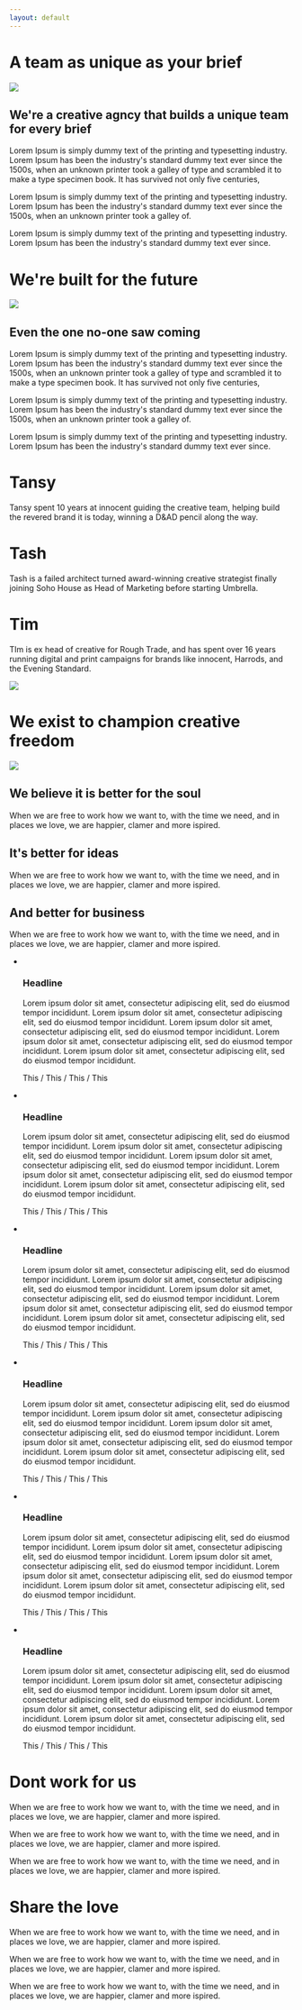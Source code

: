 ```yaml
---
layout: default
---
```


<div class="umbrella-intro padd">
  <div class="">
    <h1>A team as unique as your brief</h1>
    <div class="flex">
      <div class="left">
        <img src="assets/Team_Blue.png">
      </div>
      <div class="right">
        <h2>We're a creative agncy that builds a unique team for every brief</h2>
        <p>
        Lorem Ipsum is simply dummy text of the printing and typesetting industry. Lorem Ipsum has been the industry's standard dummy text ever since the 1500s, when an unknown printer took a galley of type and scrambled it to make a type specimen book. It has survived not only five centuries,
        </p>
        <p>
        Lorem Ipsum is simply dummy text of the printing and typesetting industry. Lorem Ipsum has been the industry's standard dummy text ever since the 1500s, when an unknown printer took a galley of.
        </p>
        <p>
        Lorem Ipsum is simply dummy text of the printing and typesetting industry. Lorem Ipsum has been the industry's standard dummy text ever since.
        </p>
      </div>
    </div>
  </div>
</div>
<div class="umbrella-intro padd orange">
  <div class="">
    <h1>We're built for the future</h1>
    <div class="flex flip">
      <div class="left">
          <img src="assets/Strategy_Blue.png">
      </div>
      <div class="right">
        <h2>Even the one no-one saw coming</h2>
        <p>
        Lorem Ipsum is simply dummy text of the printing and typesetting industry. Lorem Ipsum has been the industry's standard dummy text ever since the 1500s, when an unknown printer took a galley of type and scrambled it to make a type specimen book. It has survived not only five centuries,
        </p>
        <p>
        Lorem Ipsum is simply dummy text of the printing and typesetting industry. Lorem Ipsum has been the industry's standard dummy text ever since the 1500s, when an unknown printer took a galley of.
        </p>
        <p>
        Lorem Ipsum is simply dummy text of the printing and typesetting industry. Lorem Ipsum has been the industry's standard dummy text ever since.
        </p>
      </div>
    </div>
  </div>
</div>
<div class="umbrella-intro image">
  <div class="team-profiles padd">
    <div class="team-one">
      <h1>Tansy</h1>
      <p>Tansy spent 10 years at innocent guiding the creative team, helping build the revered brand it is today, winning a D&AD pencil along the way.</p>
    </div>
    <div class="team-two">
      <h1>Tash</h1>
      <p>Tash is a failed architect turned award-winning creative strategist finally joining Soho House as Head of Marketing before starting Umbrella.</p>
    </div>
    <div class="team-three">
      <h1>Tim</h1>
      <p>TIm is ex head of creative for Rough Trade, and has spent over 16 years running digital and print campaigns for brands like innocent, Harrods, and the Evening Standard.</p>
    </div>
  </div>
  <img src="assets/Umbrella_Collective_Office-115_b&w.jpg">
</div>
<div class="umbrella-intro padd">
  <div class="">
    <h1>We exist to champion creative freedom</h1>
    <div class="flex">
      <div class="left">
        <img src="assets/Big-ideas_Blue.png">
      </div>
      <div class="right">
        <h2>We believe it is better for the soul</h2>
        <p>
        When we are free to work how we want to, with the time we need, and in places we love, we are happier, clamer and more ispired.
        </p>
        <h2>It's better for ideas</h2>
        <p>
        When we are free to work how we want to, with the time we need, and in places we love, we are happier, clamer and more ispired.
        </p>
        <h2>And better for business</h2>
        <p>
        When we are free to work how we want to, with the time we need, and in places we love, we are happier, clamer and more ispired.
        </p>
      </div>
    </div>
  </div>
</div>
<div class="umbrella-intro">
  <div class="">
    <div uk-slider="center: true">
    <div class="uk-position-relative uk-visible-toggle uk-light" tabindex="-1">
        <ul class="uk-slider-items uk-child-width uk-grid">
            <li>
                <div class="uk-card uk-card-default">
                    <div class="uk-card-media-top">
                        <img src="assets/Nice+drinks.png" alt="">
                    </div>
                    <div class="uk-card-body">
                        <h3 class="uk-card-title">Headline</h3>
                        <p>Lorem ipsum dolor sit amet, consectetur adipiscing elit, sed do eiusmod tempor incididunt. Lorem ipsum dolor sit amet, consectetur adipiscing elit, sed do eiusmod tempor incididunt. Lorem ipsum dolor sit amet, consectetur adipiscing elit, sed do eiusmod tempor incididunt. Lorem ipsum dolor sit amet, consectetur adipiscing elit, sed do eiusmod tempor incididunt. Lorem ipsum dolor sit amet, consectetur adipiscing elit, sed do eiusmod tempor incididunt.</p>
                        <p>This / This / This / This</p>
                    </div>
                </div>
            </li>
            <li>
                <div class="uk-card uk-card-default">
                    <div class="uk-card-media-top">
                        <img src="assets/LONGBOTTOM_VISUAL_GROUP+low+res.jpeg" alt="">
                    </div>
                    <div class="uk-card-body">
                        <h3 class="uk-card-title">Headline</h3>
                        <p>Lorem ipsum dolor sit amet, consectetur adipiscing elit, sed do eiusmod tempor incididunt. Lorem ipsum dolor sit amet, consectetur adipiscing elit, sed do eiusmod tempor incididunt. Lorem ipsum dolor sit amet, consectetur adipiscing elit, sed do eiusmod tempor incididunt. Lorem ipsum dolor sit amet, consectetur adipiscing elit, sed do eiusmod tempor incididunt. Lorem ipsum dolor sit amet, consectetur adipiscing elit, sed do eiusmod tempor incididunt.</p>
                        <p>This / This / This / This</p>
                    </div>
                </div>
            </li>
            <li>
                <div class="uk-card uk-card-default">
                    <div class="uk-card-media-top">
                        <img src="assets/daisy&dom.png" alt="">
                    </div>
                    <div class="uk-card-body">
                        <h3 class="uk-card-title">Headline</h3>
                        <p>Lorem ipsum dolor sit amet, consectetur adipiscing elit, sed do eiusmod tempor incididunt. Lorem ipsum dolor sit amet, consectetur adipiscing elit, sed do eiusmod tempor incididunt. Lorem ipsum dolor sit amet, consectetur adipiscing elit, sed do eiusmod tempor incididunt. Lorem ipsum dolor sit amet, consectetur adipiscing elit, sed do eiusmod tempor incididunt. Lorem ipsum dolor sit amet, consectetur adipiscing elit, sed do eiusmod tempor incididunt.</p>
                        <p>This / This / This / This</p>
                    </div>
                </div>
            </li>
            <li>
                <div class="uk-card uk-card-default">
                    <div class="uk-card-media-top">
                        <img src="assets/CawstonDry_Social_r_can_fruits.jpg" alt="">
                    </div>
                    <div class="uk-card-body">
                        <h3 class="uk-card-title">Headline</h3>
                        <p>Lorem ipsum dolor sit amet, consectetur adipiscing elit, sed do eiusmod tempor incididunt. Lorem ipsum dolor sit amet, consectetur adipiscing elit, sed do eiusmod tempor incididunt. Lorem ipsum dolor sit amet, consectetur adipiscing elit, sed do eiusmod tempor incididunt. Lorem ipsum dolor sit amet, consectetur adipiscing elit, sed do eiusmod tempor incididunt. Lorem ipsum dolor sit amet, consectetur adipiscing elit, sed do eiusmod tempor incididunt.</p>
                        <p>This / This / This / This</p>
                    </div>
                </div>
            </li>
            <li>
                <div class="uk-card uk-card-default">
                    <div class="uk-card-media-top">
                        <img src="assets/Blanco-Nino_Instagram-Animated-Logo.gif" alt="">
                    </div>
                    <div class="uk-card-body">
                        <h3 class="uk-card-title">Headline</h3>
                        <p>Lorem ipsum dolor sit amet, consectetur adipiscing elit, sed do eiusmod tempor incididunt. Lorem ipsum dolor sit amet, consectetur adipiscing elit, sed do eiusmod tempor incididunt. Lorem ipsum dolor sit amet, consectetur adipiscing elit, sed do eiusmod tempor incididunt. Lorem ipsum dolor sit amet, consectetur adipiscing elit, sed do eiusmod tempor incididunt. Lorem ipsum dolor sit amet, consectetur adipiscing elit, sed do eiusmod tempor incididunt.</p>
                        <p>This / This / This / This</p>
                    </div>
                </div>
            </li>
            <li>
                <div class="uk-card uk-card-default">
                    <div class="uk-card-media-top">
                        <img src="assets/WM_VISUAL_GROUP_FALLING_B+lower+res.jpg" alt="">
                    </div>
                    <div class="uk-card-body">
                        <h3 class="uk-card-title">Headline</h3>
                        <p>Lorem ipsum dolor sit amet, consectetur adipiscing elit, sed do eiusmod tempor incididunt. Lorem ipsum dolor sit amet, consectetur adipiscing elit, sed do eiusmod tempor incididunt. Lorem ipsum dolor sit amet, consectetur adipiscing elit, sed do eiusmod tempor incididunt. Lorem ipsum dolor sit amet, consectetur adipiscing elit, sed do eiusmod tempor incididunt. Lorem ipsum dolor sit amet, consectetur adipiscing elit, sed do eiusmod tempor incididunt.</p>
                        <p>This / This / This / This</p>
                    </div>
                </div>
            </li>
        </ul>
        <a class="uk-position-center-left uk-position-small uk-hidden-hover" href="#" uk-slidenav-previous uk-slider-item="previous"></a>
        <a class="uk-position-center-right uk-position-small uk-hidden-hover" href="#" uk-slidenav-next uk-slider-item="next"></a>
    </div>
    <ul class="uk-slider-nav uk-dotnav uk-flex-center uk-margin"></ul>
    </div>
  </div>
</div>

<div class="umbrella-intro contact">
  <div class="flex">
    <div class="left padd-sides orange">
      <h1>Dont work for us</h1>
      <p>
      When we are free to work how we want to, with the time we need, and in places we love, we are happier, clamer and more ispired.
      </p>
      <p>
      When we are free to work how we want to, with the time we need, and in places we love, we are happier, clamer and more ispired.
      </p>
      <p>
      When we are free to work how we want to, with the time we need, and in places we love, we are happier, clamer and more ispired.
      </p>
    </div>
    <div class="right padd-sides blue">
      <h1>Share the love</h1>
      <p>
      When we are free to work how we want to, with the time we need, and in places we love, we are happier, clamer and more ispired.
      </p>
      <p>
      When we are free to work how we want to, with the time we need, and in places we love, we are happier, clamer and more ispired.
      </p>
      <p>
      When we are free to work how we want to, with the time we need, and in places we love, we are happier, clamer and more ispired.
      </p>
    </div>
    </div>
  </div>
</div>
